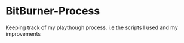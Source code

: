 # BitBurner-Process
Keeping track of my playthough process. i.e the scripts I used and my improvements 

